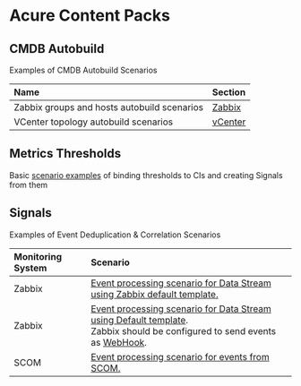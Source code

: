 # Acure Content Packs

## CMDB Autobuild

Examples of CMDB Autobuild Scenarios

| Name                                             | Section                                                                         |
|:-------------------------------------------------|:----------------------------------------                                        |
| Zabbix groups and hosts autobuild scenarios      | [Zabbix](./CMDB%20Autobuild/Zabbix/)                                            |
| VCenter topology autobuild scenarios              | [vCenter](./CMDB%20Autobuild/vCenter/)                                          |

## Metrics Thresholds

Basic [scenario examples](Metrics%20Thresholds/) of binding thresholds to CIs and creating Signals from them

## Signals

Examples of Event Deduplication & Correlation Scenarios

| Monitoring System   | Scenario                                                                                                     |
|:--------------------|:----------------------------------------                                                                     |
| Zabbix              | [Event processing scenario for Data Stream using Zabbix default template.](./Signals/Zabbix%20Default%20Signal%20Processor.txt)|
| Zabbix              | [Event processing scenario for Data Stream using Default template](./Signals/Zabbix%20Webhook%20Signal%20Processor.txt).<br>Zabbix should be configured to send events as [WebHook](https://docs.acure.io/current/en/solutions/integrations/#example-of-zabbix-integration-via-webhook).|
| SCOM                | [Event processing scenario for events from SCOM.](./Signals/SCOM%20Signals%20processor.txt)                   |
